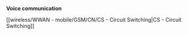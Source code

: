 
**Voice communication**


[[wireless/WWAN - mobile/GSM/CN/CS - Circuit Switching|CS - Circuit Switching]]


